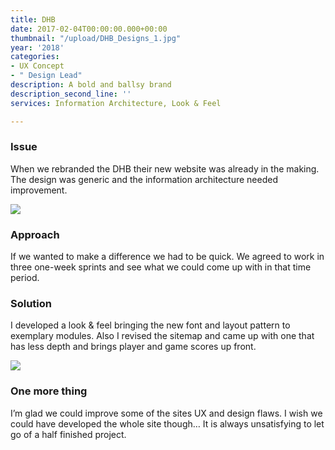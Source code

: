 ```yaml
---
title: DHB
date: 2017-02-04T00:00:00.000+00:00
thumbnail: "/upload/DHB_Designs_1.jpg"
year: '2018'
categories:
- UX Concept
- " Design Lead"
description: A bold and ballsy brand
description_second_line: ''
services: Information Architecture, Look & Feel

---
```

### Issue

When we rebranded the DHB their new website was already in the making. The design was generic and the information architecture needed improvement.

![](/upload/DHB_Designs_2.jpg)

### Approach

<p class="einleser">If we wanted to make a difference we had to be quick. We agreed to work in three one-week sprints and see what we could come up with in that time period.</p>

### Solution

I developed a look & feel bringing the new font and layout pattern to exemplary modules. Also I revised the sitemap and came up with one that has less depth and brings player and game scores up front.

![](/upload/DHB_Designs_4.jpg)

### One more thing

I’m glad we could improve some of the sites UX and design flaws. I wish we could have developed the whole site though… It is always unsatisfying to let go of a half finished project.
